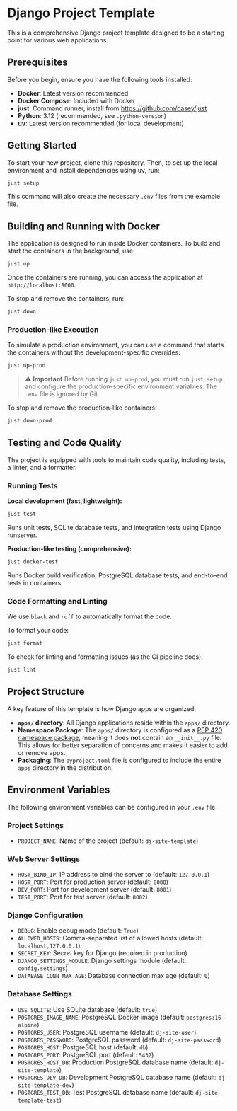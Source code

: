 # Django Project Template

This is a comprehensive Django project template designed to be a starting point for various web applications.

## Prerequisites

Before you begin, ensure you have the following tools installed:

- **Docker**: Latest version recommended
- **Docker Compose**: Included with Docker
- **just**: Command runner, install from https://github.com/casey/just
- **Python**: 3.12 (recommended, see `.python-version`)
- **uv**: Latest version recommended (for local development)

## Getting Started

To start your new project, clone this repository. Then, to set up the local environment and install dependencies using uv, run:

```bash
just setup
```
This command will also create the necessary `.env` files from the example file.

## Building and Running with Docker

The application is designed to run inside Docker containers. To build and start the containers in the background, use:

```bash
just up
```

Once the containers are running, you can access the application at `http://localhost:8000`.

To stop and remove the containers, run:
```bash
just down
```

### Production-like Execution

To simulate a production environment, you can use a command that starts the containers without the development-specific overrides:

```bash
just up-prod
```

> **⚠️ Important**
> Before running `just up-prod`, you must run `just setup` and configure the production-specific environment variables. The `.env` file is ignored by Git.

To stop and remove the production-like containers:
```bash
just down-prod
```

## Testing and Code Quality

The project is equipped with tools to maintain code quality, including tests, a linter, and a formatter.

### Running Tests

**Local development (fast, lightweight):**
```bash
just test
```
Runs unit tests, SQLite database tests, and integration tests using Django runserver.

**Production-like testing (comprehensive):**
```bash
just docker-test
```
Runs Docker build verification, PostgreSQL database tests, and end-to-end tests in containers.

### Code Formatting and Linting

We use `black` and `ruff` to automatically format the code.

To format your code:
```bash
just format
```

To check for linting and formatting issues (as the CI pipeline does):
```bash
just lint
```

## Project Structure

A key feature of this template is how Django apps are organized.

-   **`apps/` directory**: All Django applications reside within the `apps/` directory.
-   **Namespace Package**: The `apps/` directory is configured as a [PEP 420 namespace package](https://www.python.org/dev/peps/pep-0420/), meaning it does **not** contain an `__init__.py` file. This allows for better separation of concerns and makes it easier to add or remove apps.
-   **Packaging**: The `pyproject.toml` file is configured to include the entire `apps` directory in the distribution.

## Environment Variables

The following environment variables can be configured in your `.env` file:

### Project Settings
- `PROJECT_NAME`: Name of the project (default: `dj-site-template`)

### Web Server Settings
- `HOST_BIND_IP`: IP address to bind the server to (default: `127.0.0.1`)
- `HOST_PORT`: Port for production server (default: `8000`)
- `DEV_PORT`: Port for development server (default: `8001`)
- `TEST_PORT`: Port for test server (default: `8002`)

### Django Configuration
- `DEBUG`: Enable debug mode (default: `True`)
- `ALLOWED_HOSTS`: Comma-separated list of allowed hosts (default: `localhost,127.0.0.1`)
- `SECRET_KEY`: Secret key for Django (required in production)
- `DJANGO_SETTINGS_MODULE`: Django settings module (default: `config.settings`)
- `DATABASE_CONN_MAX_AGE`: Database connection max age (default: `0`)

### Database Settings
- `USE_SQLITE`: Use SQLite database (default: `true`)
- `POSTGRES_IMAGE_NAME`: PostgreSQL Docker image (default: `postgres:16-alpine`)
- `POSTGRES_USER`: PostgreSQL username (default: `dj-site-user`)
- `POSTGRES_PASSWORD`: PostgreSQL password (default: `dj-site-password`)
- `POSTGRES_HOST`: PostgreSQL host (default: `db`)
- `POSTGRES_PORT`: PostgreSQL port (default: `5432`)
- `POSTGRES_HOST_DB`: Production PostgreSQL database name (default: `dj-site-template`)
- `POSTGRES_DEV_DB`: Development PostgreSQL database name (default: `dj-site-template-dev`)
- `POSTGRES_TEST_DB`: Test PostgreSQL database name (default: `dj-site-template-test`)

